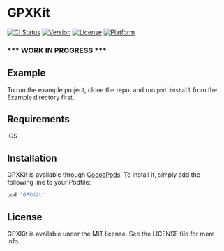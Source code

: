 # GPXKit

[![CI Status](https://img.shields.io/travis/vincentneo/GPXKit.svg?style=flat)](https://travis-ci.org/vincentneo/GPXKit)
[![Version](https://img.shields.io/cocoapods/v/GPXKit.svg?style=flat)](https://cocoapods.org/pods/GPXKit)
[![License](https://img.shields.io/cocoapods/l/GPXKit.svg?style=flat)](https://cocoapods.org/pods/GPXKit)
[![Platform](https://img.shields.io/cocoapods/p/GPXKit.svg?style=flat)](https://cocoapods.org/pods/GPXKit)

### *** WORK IN PROGRESS ***

## Example

To run the example project, clone the repo, and run `pod install` from the Example directory first.

## Requirements

iOS

## Installation

GPXKit is available through [CocoaPods](https://cocoapods.org). To install
it, simply add the following line to your Podfile:

```ruby
pod 'GPXKit'
```

## License

GPXKit is available under the MIT license. See the LICENSE file for more info.
